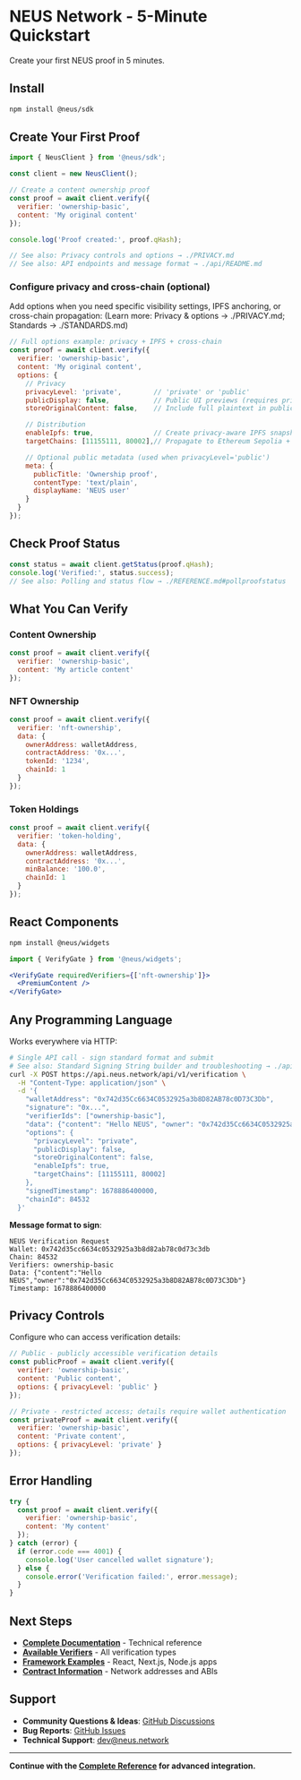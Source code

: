 # NEUS Network - 5-Minute Quickstart

Create your first NEUS proof in 5 minutes.

## Install

```bash
npm install @neus/sdk
```

## Create Your First Proof

```javascript
import { NeusClient } from '@neus/sdk';

const client = new NeusClient();

// Create a content ownership proof
const proof = await client.verify({
  verifier: 'ownership-basic',
  content: 'My original content'
});

console.log('Proof created:', proof.qHash);

// See also: Privacy controls and options → ./PRIVACY.md
// See also: API endpoints and message format → ./api/README.md
```

### Configure privacy and cross-chain (optional)

Add options when you need specific visibility settings, IPFS anchoring, or cross-chain propagation:
(Learn more: Privacy & options → ./PRIVACY.md; Standards → ./STANDARDS.md)

```javascript
// Full options example: privacy + IPFS + cross-chain
const proof = await client.verify({
  verifier: 'ownership-basic',
  content: 'My original content',
  options: {
    // Privacy
    privacyLevel: 'private',        // 'private' or 'public'
    publicDisplay: false,           // Public UI previews (requires privacyLevel='public')
    storeOriginalContent: false,    // Include full plaintext in public snapshot (public only)

    // Distribution
    enableIpfs: true,               // Create privacy-aware IPFS snapshot
    targetChains: [11155111, 80002],// Propagate to Ethereum Sepolia + Polygon Amoy

    // Optional public metadata (used when privacyLevel='public')
    meta: {
      publicTitle: 'Ownership proof',
      contentType: 'text/plain',
      displayName: 'NEUS user'
    }
  }
});
```

## Check Proof Status

```javascript
const status = await client.getStatus(proof.qHash);
console.log('Verified:', status.success);
// See also: Polling and status flow → ./REFERENCE.md#pollproofstatus
```

## What You Can Verify

### Content Ownership
```javascript
const proof = await client.verify({
  verifier: 'ownership-basic',
  content: 'My article content'
});
```

### NFT Ownership
```javascript
const proof = await client.verify({
  verifier: 'nft-ownership',
  data: {
    ownerAddress: walletAddress,
    contractAddress: '0x...',
    tokenId: '1234',
    chainId: 1
  }
});
```

### Token Holdings
```javascript
const proof = await client.verify({
  verifier: 'token-holding',
  data: {
    ownerAddress: walletAddress,
    contractAddress: '0x...',
    minBalance: '100.0',
    chainId: 1
  }
});
```



## React Components

```bash
npm install @neus/widgets
```

```jsx
import { VerifyGate } from '@neus/widgets';

<VerifyGate requiredVerifiers={['nft-ownership']}>
  <PremiumContent />
</VerifyGate>
```

## Any Programming Language

Works everywhere via HTTP:

```bash
# Single API call - sign standard format and submit
# See also: Standard Signing String builder and troubleshooting → ./api/README.md#troubleshooting
curl -X POST https://api.neus.network/api/v1/verification \
  -H "Content-Type: application/json" \
  -d '{
    "walletAddress": "0x742d35Cc6634C0532925a3b8D82AB78c0D73C3Db",
    "signature": "0x...",
    "verifierIds": ["ownership-basic"],
    "data": {"content": "Hello NEUS", "owner": "0x742d35Cc6634C0532925a3b8D82AB78c0D73C3Db"},
    "options": {
      "privacyLevel": "private",
      "publicDisplay": false,
      "storeOriginalContent": false,
      "enableIpfs": true,
      "targetChains": [11155111, 80002]
    },
    "signedTimestamp": 1678886400000,
    "chainId": 84532
  }'
```

**Message format to sign**:
```
NEUS Verification Request
Wallet: 0x742d35cc6634c0532925a3b8d82ab78c0d73c3db
Chain: 84532
Verifiers: ownership-basic
Data: {"content":"Hello NEUS","owner":"0x742d35Cc6634C0532925a3b8D82AB78c0D73C3Db"}
Timestamp: 1678886400000
```

## Privacy Controls

Configure who can access verification details:

```javascript
// Public - publicly accessible verification details
const publicProof = await client.verify({
  verifier: 'ownership-basic',
  content: 'Public content',
  options: { privacyLevel: 'public' }
});

// Private - restricted access; details require wallet authentication  
const privateProof = await client.verify({
  verifier: 'ownership-basic',
  content: 'Private content',
  options: { privacyLevel: 'private' }
});
```

## Error Handling

```javascript
try {
  const proof = await client.verify({
    verifier: 'ownership-basic',
    content: 'My content'
  });
} catch (error) {
  if (error.code === 4001) {
    console.log('User cancelled wallet signature');
  } else {
    console.error('Verification failed:', error.message);
  }
}
```

## Next Steps

- **[Complete Documentation](./REFERENCE.md)** - Technical reference
- **[Available Verifiers](./verifiers/README.md)** - All verification types
- **[Framework Examples](https://github.com/neus/network/tree/main/examples)** - React, Next.js, Node.js apps
- **[Contract Information](./DEPLOYMENTS.md)** - Network addresses and ABIs

## Support

- **Community Questions & Ideas**: [GitHub Discussions](https://github.com/neus/network/discussions)
- **Bug Reports**: [GitHub Issues](https://github.com/neus/network/issues)
- **Technical Support**: [dev@neus.network](mailto:dev@neus.network)

---

**Continue with the [Complete Reference](./REFERENCE.md) for advanced integration.**